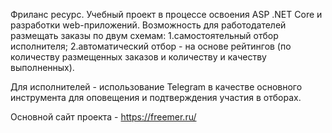 Фриланс ресурс. Учебный проект в процессе освоения ASP .NET Core и разработки web-приложений. 
Возможность для работодателей размещать заказы по двум схемам:
1.самостоятельный отбор исполнителя;
2.автоматический отбор - на основе рейтингов (по количеству размещенных заказов и количеству и качеству выполненных). 

Для исполнителей - использование Telegram в качестве основного инструмента для оповещения и подтверждения участия в отборах.

Основной сайт проекта - https://freemer.ru/
